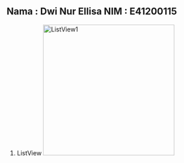 Nama : Dwi Nur Ellisa
NIM : E41200115
---------------------
1. ListView
   <img width="299" alt="ListView1" src="https://user-images.githubusercontent.com/80302807/135959934-4287c03e-64ec-4751-8a18-c5ed52af059e.PNG">
